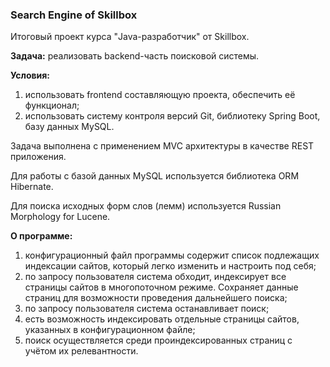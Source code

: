 ### Search Engine of Skillbox
Итоговый проект курса "Java-разработчик" от Skillbox.

**Задача:** реализовать backend-часть поисковой системы.

**Условия:** 
1. использовать frontend составляющую проекта, обеспечить её функционал;
2. использовать систему контроля версий Git, библиотеку Spring Boot, базу данных MySQL.

Задача выполнена с применением MVC архитектуры в качестве REST приложения.

Для работы с базой данных MySQL используется библиотека ORM Hibernate.

Для поиска исходных форм слов (лемм) используется Russian Morphology for Lucene.

**О программе:**
1. конфигурационный файл программы содержит список подлежащих индексации сайтов, который легко изменить и настроить под себя;
2. по запросу пользователя система обходит,
индексирует все страницы сайтов в многопоточном режиме. 
Сохраняет данные страниц для возможности проведения дальнейшего поиска;
3. по запросу пользователя система останавливает поиск;
4. есть возможность индексировать отдельные страницы сайтов,
 указанных в конфигурационном файле;
5. поиск осуществляется среди проиндексированных страниц с учётом их релевантности.
